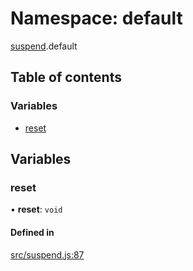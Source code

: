 # Namespace: default

[suspend](suspend.md).default

## Table of contents

### Variables

- [reset](suspend.default.md#reset)

## Variables

### reset

• **reset**: `void`

#### Defined in

[src/suspend.js:87](https://github.com/Twipped/js-utils/blob/f2eceb5/src/suspend.js#L87)
